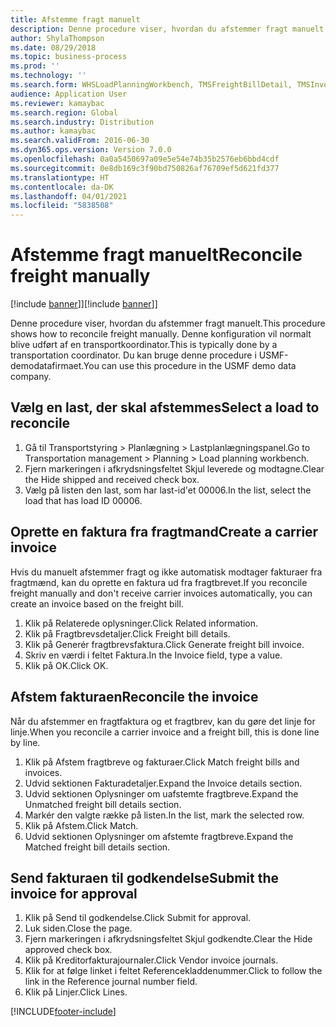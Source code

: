 ```yaml
---
title: Afstemme fragt manuelt
description: Denne procedure viser, hvordan du afstemmer fragt manuelt.
author: ShylaThompson
ms.date: 08/29/2018
ms.topic: business-process
ms.prod: ''
ms.technology: ''
ms.search.form: WHSLoadPlanningWorkbench, TMSFreightBillDetail, TMSInvoiceTable, TMSFreightBillInvoiceReconcile, TMSInvoiceJournal, LedgerJournalTable, LedgerJournalTransDaily, TMSFBDetailReconcile
audience: Application User
ms.reviewer: kamaybac
ms.search.region: Global
ms.search.industry: Distribution
ms.author: kamaybac
ms.search.validFrom: 2016-06-30
ms.dyn365.ops.version: Version 7.0.0
ms.openlocfilehash: 0a0a5450697a09e5e54e74b35b2576eb6bbd4cdf
ms.sourcegitcommit: 0e8db169c3f90bd750826af76709ef5d621fd377
ms.translationtype: HT
ms.contentlocale: da-DK
ms.lasthandoff: 04/01/2021
ms.locfileid: "5838508"
---
```

# <a name="reconcile-freight-manually"></a><span data-ttu-id="2b497-103">Afstemme fragt manuelt</span><span class="sxs-lookup"><span data-stu-id="2b497-103">Reconcile freight manually</span></span>

<span data-ttu-id="2b497-104">[!include [banner](../../includes/banner.md)]]</span><span class="sxs-lookup"><span data-stu-id="2b497-104">[!include [banner](../../includes/banner.md)]]</span></span>

<span data-ttu-id="2b497-105">Denne procedure viser, hvordan du afstemmer fragt manuelt.</span><span class="sxs-lookup"><span data-stu-id="2b497-105">This procedure shows how to reconcile freight manually.</span></span> <span data-ttu-id="2b497-106">Denne konfiguration vil normalt blive udført af en transportkoordinator.</span><span class="sxs-lookup"><span data-stu-id="2b497-106">This is typically done by a transportation coordinator.</span></span> <span data-ttu-id="2b497-107">Du kan bruge denne procedure i USMF-demodatafirmaet.</span><span class="sxs-lookup"><span data-stu-id="2b497-107">You can use this procedure in the USMF demo data company.</span></span>


## <a name="select-a-load-to-reconcile"></a><span data-ttu-id="2b497-108">Vælg en last, der skal afstemmes</span><span class="sxs-lookup"><span data-stu-id="2b497-108">Select a load to reconcile</span></span>
1. <span data-ttu-id="2b497-109">Gå til Transportstyring > Planlægning > Lastplanlægningspanel.</span><span class="sxs-lookup"><span data-stu-id="2b497-109">Go to Transportation management > Planning > Load planning workbench.</span></span>
2. <span data-ttu-id="2b497-110">Fjern markeringen i afkrydsningsfeltet Skjul leverede og modtagne.</span><span class="sxs-lookup"><span data-stu-id="2b497-110">Clear the Hide shipped and received check box.</span></span> 
3. <span data-ttu-id="2b497-111">Vælg på listen den last, som har last-id'et 00006.</span><span class="sxs-lookup"><span data-stu-id="2b497-111">In the list, select the load that has load ID 00006.</span></span>

## <a name="create-a-carrier-invoice"></a><span data-ttu-id="2b497-112">Oprette en faktura fra fragtmand</span><span class="sxs-lookup"><span data-stu-id="2b497-112">Create a carrier invoice</span></span>
<span data-ttu-id="2b497-113">Hvis du manuelt afstemmer fragt og ikke automatisk modtager fakturaer fra fragtmænd, kan du oprette en faktura ud fra fragtbrevet.</span><span class="sxs-lookup"><span data-stu-id="2b497-113">If you reconcile freight manually and don't receive carrier invoices automatically, you can create an invoice based on the freight bill.</span></span>  
1. <span data-ttu-id="2b497-114">Klik på Relaterede oplysninger.</span><span class="sxs-lookup"><span data-stu-id="2b497-114">Click Related information.</span></span>
2. <span data-ttu-id="2b497-115">Klik på Fragtbrevsdetaljer.</span><span class="sxs-lookup"><span data-stu-id="2b497-115">Click Freight bill details.</span></span>
3. <span data-ttu-id="2b497-116">Klik på Generér fragtbrevsfaktura.</span><span class="sxs-lookup"><span data-stu-id="2b497-116">Click Generate freight bill invoice.</span></span>
4. <span data-ttu-id="2b497-117">Skriv en værdi i feltet Faktura.</span><span class="sxs-lookup"><span data-stu-id="2b497-117">In the Invoice field, type a value.</span></span>
5. <span data-ttu-id="2b497-118">Klik på OK.</span><span class="sxs-lookup"><span data-stu-id="2b497-118">Click OK.</span></span>

## <a name="reconcile-the-invoice"></a><span data-ttu-id="2b497-119">Afstem fakturaen</span><span class="sxs-lookup"><span data-stu-id="2b497-119">Reconcile the invoice</span></span>
<span data-ttu-id="2b497-120">Når du afstemmer en fragtfaktura og et fragtbrev, kan du gøre det linje for linje.</span><span class="sxs-lookup"><span data-stu-id="2b497-120">When you reconcile a carrier invoice and a freight bill, this is done line by line.</span></span>  
1. <span data-ttu-id="2b497-121">Klik på Afstem fragtbreve og fakturaer.</span><span class="sxs-lookup"><span data-stu-id="2b497-121">Click Match freight bills and invoices.</span></span>
2. <span data-ttu-id="2b497-122">Udvid sektionen Fakturadetaljer.</span><span class="sxs-lookup"><span data-stu-id="2b497-122">Expand the Invoice details section.</span></span>
3. <span data-ttu-id="2b497-123">Udvid sektionen Oplysninger om uafstemte fragtbreve.</span><span class="sxs-lookup"><span data-stu-id="2b497-123">Expand the Unmatched freight bill details section.</span></span>
4. <span data-ttu-id="2b497-124">Markér den valgte række på listen.</span><span class="sxs-lookup"><span data-stu-id="2b497-124">In the list, mark the selected row.</span></span>
5. <span data-ttu-id="2b497-125">Klik på Afstem.</span><span class="sxs-lookup"><span data-stu-id="2b497-125">Click Match.</span></span>
6. <span data-ttu-id="2b497-126">Udvid sektionen Oplysninger om afstemte fragtbreve.</span><span class="sxs-lookup"><span data-stu-id="2b497-126">Expand the Matched freight bill details section.</span></span>

## <a name="submit-the-invoice-for-approval"></a><span data-ttu-id="2b497-127">Send fakturaen til godkendelse</span><span class="sxs-lookup"><span data-stu-id="2b497-127">Submit the invoice for approval</span></span>
1. <span data-ttu-id="2b497-128">Klik på Send til godkendelse.</span><span class="sxs-lookup"><span data-stu-id="2b497-128">Click Submit for approval.</span></span>
2. <span data-ttu-id="2b497-129">Luk siden.</span><span class="sxs-lookup"><span data-stu-id="2b497-129">Close the page.</span></span>
3. <span data-ttu-id="2b497-130">Fjern markeringen i afkrydsningsfeltet Skjul godkendte.</span><span class="sxs-lookup"><span data-stu-id="2b497-130">Clear the Hide approved check box.</span></span> 
4. <span data-ttu-id="2b497-131">Klik på Kreditorfakturajournaler.</span><span class="sxs-lookup"><span data-stu-id="2b497-131">Click Vendor invoice journals.</span></span>
5. <span data-ttu-id="2b497-132">Klik for at følge linket i feltet Referencekladdenummer.</span><span class="sxs-lookup"><span data-stu-id="2b497-132">Click to follow the link in the Reference journal number field.</span></span>
6. <span data-ttu-id="2b497-133">Klik på Linjer.</span><span class="sxs-lookup"><span data-stu-id="2b497-133">Click Lines.</span></span>



[!INCLUDE[footer-include](../../../includes/footer-banner.md)]